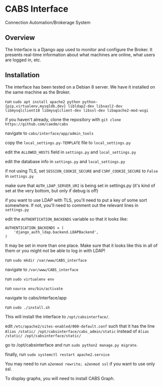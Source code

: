 # CABS Interface
Connection Automation/Brokerage System

## Overview
The Interface is a Django app used to monitor and configure the Broker. It
presents real-time information about what machines are online, what users are
logged in, etc.

## Installation
The interface has been tested on a Debian 8 server. We have it installed on the
same machine as the Broker.

run `sudo apt install apache2 python python-{pip,virtualenv,mysqldb,dev} libldap2-dev libsasl2-dev libmysqlclient18 libmysqlclient-dev libssl-dev libapache2-mod-wsgi`

if you haven't already, clone the repository with `git clone https://github.com/caedm/cabs`

navigate to `cabs/interface/app/admin_tools`

copy the `local_settings.py-TEMPLATE` file to `local_settings.py`

edit the `ALLOWED_HOSTS` field in `settings.py` and `local_settings.py`

edit the database info in `settings.py` and `local_settings.py`

if not using TLS, set `SESSION_COOKIE_SECURE` and `CSRF_COOKIE_SECURE` to `False` in `settings.py`

make sure that `AUTH_LDAP_SERVER_URI` is being set in settings.py (it's kind of set at the very bottom, but only if debug is off)

if you want to use LDAP with TLS, you'll need to put a key of some sort somewhere. If not, you'll need to comment out the relevant lines in `settings.py`

edit the `AUTHENTICATION_BACKENDS` variable so that it looks like:

```python2
AUTHENTICATION_BACKENDS = (
    'django_auth_ldap.backend.LDAPBackend',
)
```

It may be set in more than one place. Make sure that it looks like this in all of them or you might not be able to log in with LDAP!

run `sudo mkdir /var/www/CABS_interface`

navigate to `/var/www/CABS_interface`

run `sudo virtualenv env`

run `source env/bin/activate`

navigate to cabs/interface/app

run `sudo ./install.sh`

This will install the interface to `/opt/cabsinterface/`.

edit `/etc/apache2/sites-enabled/000-default.conf` such that it has the line `Alias /static/ /opt/cabsinterface/cabs_admin/static` instead of `Alias /static/ /opt/cabsinterface/static/`

go to /opt/cabsinterface and run `sudo python2 manage.py migrate`.

finally, run `sudo systemctl restart apache2.service`

You may need to run `a2enmod rewrite; a2enmod ssl` if you want to use only ssl.

To display graphs, you will need to install CABS Graph.
